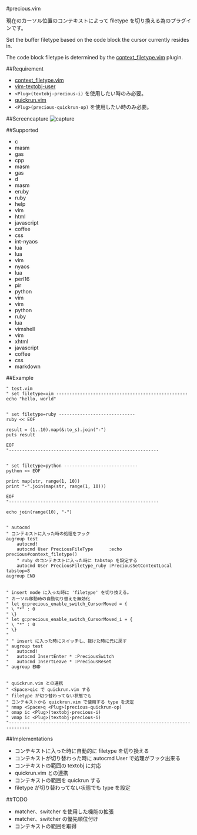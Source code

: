 #precious.vim

現在のカーソル位置のコンテキストによって filetype を切り換える為のプラグインです。

Set the buffer filetype based on the code block the cursor currently resides in.

The code block filetype is determined by the [context_filetype.vim](https://github.com/Shougo/context_filetype.vim) plugin.

##Requirement

* [context_filetype.vim](https://github.com/Shougo/context_filetype.vim)
* [vim-textobj-user](https://github.com/kana/vim-textobj-user)
 * `<Plug>(textobj-precious-i)` を使用したい時のみ必要。
* [quickrun.vim](https://github.com/thinca/vim-quickrun)
 * `<Plug>(precious-quickrun-op)` を使用したい時のみ必要。



##Screencapture
![capture](https://f.cloud.github.com/assets/214488/810517/1d435a7c-eeb9-11e2-8b98-b2275db39695.gif)


##Supported
* c
 * masm
 * gas
* cpp
 * masm
 * gas
* d
 * masm
* eruby
 * ruby
* help
 * vim
* html
 * javascript
 * coffee
 * css
* int-nyaos
 * lua
* lua
 * vim
* nyaos
 * lua
* perl16
 * pir
* python
 * vim
* vim
 * python
 * ruby
 * lua
* vimshell
 * vim
* xhtml
 * javascript
 * coffee
 * css
* markdown


##Example

```vim
" test.vim
" set filetype=vim --------------------------------------------------
echo "hello, world"


" set filetype=ruby -----------------------------
ruby << EOF

result = (1..10).map(&:to_s).join("-")
puts result

EOF
"---------------------------------------------------------


" set filetype=python ----------------------------
python << EOF

print map(str, range(1, 10))
print "-".join(map(str, range(1, 10)))

EOF
"---------------------------------------------------------

echo join(range(10), "-")


" autocmd
" コンテキストに入った時の処理をフック
augroup test
	autocmd!
	autocmd User PreciousFileType      :echo precious#context_filetype()
	" ruby のコンテキストに入った時に tabstop を設定する
	autocmd User PreciousFiletype_ruby :PreciousSetContextLocal tabstop=8
augroup END


" insert mode に入った時に 'filetype' を切り換える。
" カーソル移動時の自動切り替えを無効化
" let g:precious_enable_switch_CursorMoved = {
" \	"*" : 0
" \}
" let g:precious_enable_switch_CursorMoved_i = {
" \	"*" : 0
" \}
" 
" " insert に入った時にスイッチし、抜けた時に元に戻す
" augroup test
" 	autocmd!
" 	autocmd InsertEnter * :PreciousSwitch
" 	autocmd InsertLeave * :PreciousReset
" augroup END


" quickrun.vim との連携
" <Space>qic で quickrun.vim する
" filetype が切り替わってない状態でも
" コンテキストから quickrun.vim で使用する type を決定
" nmap <Space>q <Plug>(precious-quickrun-op)
" omap ic <Plug>(textobj-precious-i)
" vmap ic <Plug>(textobj-precious-i)
"------------------------------------------------------------------------------
```


##Implementations

* コンテキストに入った時に自動的に filetype を切り換える
* コンテキストが切り替わった時に autocmd User で処理がフック出来る
* コンテキストの範囲の textobj に対応
* quickrun.vim との連携
 * コンテキストの範囲を quickrun する
 * filetype が切り替わってない状態でも type を設定


##TODO

* matcher、switcher を使用した機能の拡張
* matcher、switcher の優先順位付け
* コンテキストの範囲を取得


